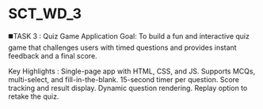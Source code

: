 # SCT_WD_3
◼️TASK 3 : Quiz Game Application Goal: To build a fun and interactive quiz game that challenges users with timed questions and provides instant feedback and a final score.

Key Highlights : Single-page app with HTML, CSS, and JS. Supports MCQs, multi-select, and fill-in-the-blank. 15-second timer per question. Score tracking and result display. Dynamic question rendering. Replay option to retake the quiz.

